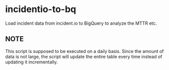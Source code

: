 # incidentio-to-bq

Load incident data from incident.io to BigQuery to analyze the MTTR etc.

## NOTE

This script is supposed to be executed on a daily basis. Since the amount of data is not large, the script will update the entire table every time instead of updating it incrementally.
